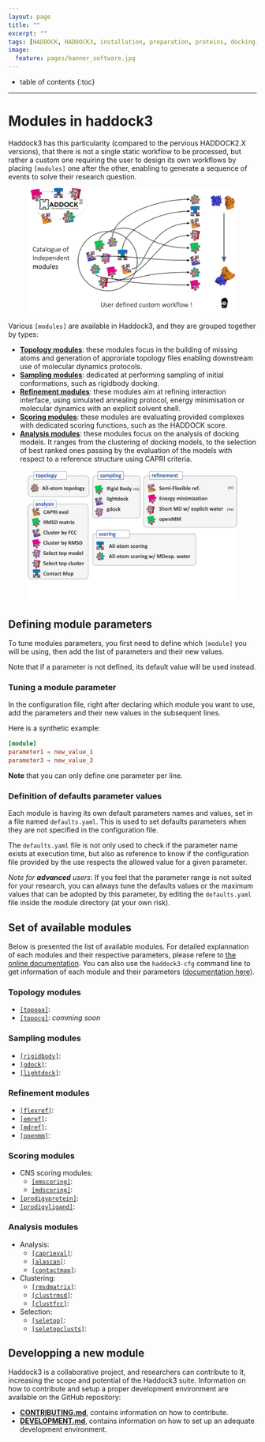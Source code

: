 ```yaml
---
layout: page
title: ""
excerpt: ""
tags: [HADDOCK, HADDOCK3, installation, preparation, proteins, docking, analysis, workflows, manual, usage]
image:
  feature: pages/banner_software.jpg
---
```


* table of contents
{:toc}

<hr>

# Modules in haddock3

Haddock3 has this particularity (compared to the pervious HADDOCK2.X versions), that there is not a single static workflow to be processed, but rather a custom one requiring the user to design its own workflows by placing `[modules]` one after the other, enabling to generate a sequence of events to solve their research question.

<figure align="center">
<img src="/software/haddock3/manual/images/hd3_custom_workflow.png">
</figure>

Various `[modules]` are available in Haddock3, and they are grouped together by types:
- [**Topology modules**](#topology-modules): these modules focus in the building of missing atoms and generation of approriate topology files enabling downstream use of molecular dynamics protocols.
- [**Sampling modules**](#sampling-modules): dedicated at performing sampling of initial conformations, such as rigidbody docking.
- [**Refinement modules**](#refinement-modules): these modules aim at refining interaction interface, using simulated annealing protocol, energy minimisation or molecular dynamics with an explicit solvent shell.
- [**Scoring modules**](#scoring-modules): these modules are evaluating provided complexes with dedicated scoring functions, such as the HADDOCK score.
- [**Analysis modules**](#analysis-modules): these modules focus on the analysis of docking models. It ranges from the clustering of docking models, to the selection of best ranked ones passing by the evaluation of the models with respect to a reference structure using CAPRI criteria.


<figure align="center">
<img src="/software/haddock3/manual/images/list_modules.png">
</figure>


## Defining module parameters

To tune modules parameters, you first need to define which `[module]` you will be using, then add the list of parameters and their new values.

Note that if a parameter is not defined, its default value will be used instead.

### Tuning a module parameter

In the configuration file, right after declaring which module you want to use, add the parameters and their new values in the subsequent lines.

Here is a synthetic example:
```TOML
[module]
parameter1 = new_value_1
parameter3 = new_value_3
```

**Note** that you can only define one parameter per line.

### Definition of defaults parameter values

Each module is having its own default parameters names and values, set in a file named `defaults.yaml`.
This is used to set defaults parameters when they are not specified in the configuration file.

The `defaults.yaml` file is not only used to check if the parameter name exists at execution time, but also as reference to know if the configuration file provided by the use respects the allowed value for a given parameter.

*Note for __advanced__ users*: If you feel that the parameter range is not suited for your research, you can always tune the defaults values or the maximum values that can be adopted by this parameter, by editing the `defaults.yaml` file inside the module directory (at your own risk).


## Set of available modules

Below is presented the list of available modules.
For detailed explannation of each modules and their respective parameters, please refere to [the online documentation](https://bonvinlab/haddock3/).
You can also use the `haddock3-cfg` command line to get information of each module and their parameters ([documentation here](/software/haddock3/manual/clis#haddock3_cfg)).


### Topology modules

- [`[topoaa]`](/software/haddock3/manual/modules/topology.md#topoaa):
- [`[topocg]`](/software/haddock3/manual/modules/topology.md#topocg): *comming soon*

### Sampling modules

- [`[rigidbody]`](/software/haddock3/manual/modules/sampling.md#rigidbody):
- [`[gdock]`](/software/haddock3/manual/modules/sampling.md#gdock):
- [`[lightdock]`](/software/haddock3/manual/modules/sampling.md#lightdock):


### Refinement modules

- [`[flexref]`](/software/haddock3/manual/modules/refinements.md#flexref):
- [`[emref]`](/software/haddock3/manual/modules/refinements.md#emref):
- [`[mdref]`](/software/haddock3/manual/modules/refinements.md#mdref):
- [`[openmm]`](/software/haddock3/manual/modules/sampling.md#openmm):



### Scoring modules

- CNS scoring modules:
  - [`[emscoring]`](/software/haddock3/manual/modules/scoring.md#emscoring):
  - [`[mdscoring]`](/software/haddock3/manual/modules/scoring.md#mdscoring):
- [`[prodigyprotein]`](/software/haddock3/manual/modules/scoring.md#prodigyprotein):
- [`[prodigyligand]`](/software/haddock3/manual/modules/scoring.md#prodigyligand):

### Analysis modules

- Analysis:
  - [`[caprieval]`](/software/haddock3/manual/modules/analysis.md#caprieval):
  - [`[alascan]`](/software/haddock3/manual/modules/analysis.md#alascan):
  - [`[contactmap]`](/software/haddock3/manual/modules/analysis.md#contactmap):
- Clustering:
  - [`[rmsdmatrix]`](/software/haddock3/manual/modules/analysis.md#rmsdmatrix):
  - [`[clustrmsd]`](/software/haddock3/manual/modules/analysis.md#clustrmsd):
  - [`[clustfcc]`](/software/haddock3/manual/modules/analysis.md#clustfcc):
- Selection:
  - [`[seletop]`](/software/haddock3/manual/modules/analysis.md#seletop):
  - [`[seletopclusts]`](/software/haddock3/manual/modules/analysis.md#seletopclusts):


## Developping a new module

Haddock3 is a collaborative project, and researchers can contribute to it, increasing the scope and potential of the Haddock3 suite.
Information on how to contribute and setup a proper development environment are available on the GitHub repository:
- [**CONTRIBUTING.md**](https://github.com/haddocking/haddock3/blob/main/CONTRIBUTING.md), contains information on how to contribute.
- [**DEVELOPMENT.md**](https://github.com/haddocking/haddock3/blob/main/DEVELOPMENT.md), contains information on how to set up an adequate development environment.

